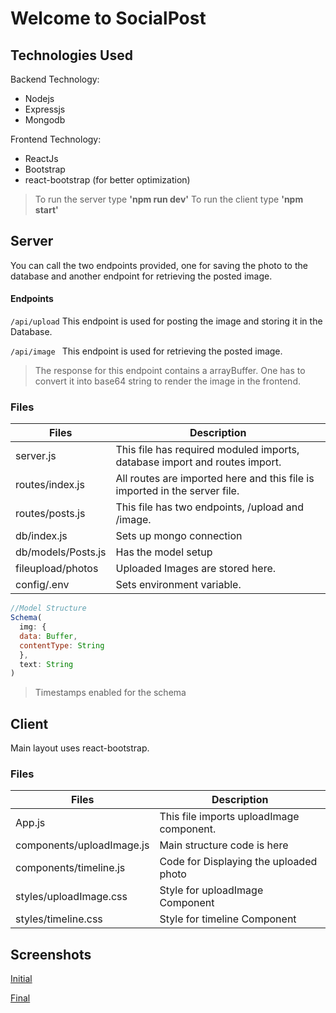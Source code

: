 # Welcome to SocialPost

## Technologies Used
Backend Technology:
- Nodejs
- Expressjs
- Mongodb

Frontend Technology:
- ReactJs
- Bootstrap
- react-bootstrap (for better optimization)

> To run the server type **'npm run dev'**
> To run the client type **'npm start'**


## Server
You can call the two endpoints provided, one for saving the photo to the database and another endpoint for retrieving the posted image.

#### Endpoints

``` /api/upload ```
This endpoint is used for posting the image and storing it in the Database.

```/api/image ```
This endpoint is used for retrieving the posted image.

>The response for this endpoint contains a arrayBuffer. One has to convert it into base64 string to render the image in the frontend.

### Files

| Files | Description |
| ----- | ----------- |
| server.js          | This file has required moduled imports, database import and routes import. |
| routes/index.js    | All routes are imported here and this file is imported in the server file. |
| routes/posts.js    | This file has two endpoints, /upload and /image.                           |
| db/index.js        | Sets up mongo connection                                                   |
| db/models/Posts.js | Has the model setup                                                        |
| fileupload/photos  | Uploaded Images are stored here.                                           |
| config/.env        | Sets environment variable.                                                 |

```js 
//Model Structure
Schema(
  img: {
  data: Buffer,
  contentType: String
  },
  text: String
)
```
> Timestamps enabled for the schema

## Client
Main layout uses react-bootstrap.

### Files


| Files | Description |
| ----- | ----------- |
| App.js                      | This file imports uploadImage component. |
| components/uploadImage.js   | Main structure code is here              |
| components/timeline.js      | Code for Displaying the uploaded photo   |
| styles/uploadImage.css      | Style for uploadImage Component          |
| styles/timeline.css         | Style for timeline Component             |



## Screenshots
[Initial](https://prnt.sc/tslesh)


[Final](https://prnt.sc/tslegk)
